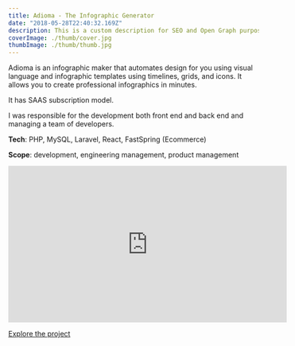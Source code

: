 ```yaml
---
title: Adioma - The Infographic Generator
date: "2018-05-28T22:40:32.169Z"
description: This is a custom description for SEO and Open Graph purposes, rather than the default generated excerpt. Simply add a description field to the frontmatter.
coverImage: ./thumb/cover.jpg
thumbImage: ./thumb/thumb.jpg
---
```


Adioma is an infographic maker that automates design for you using visual language and infographic templates using timelines, grids, and icons. It allows you to create professional infographics in minutes.

It has SAAS subscription model.

I was responsible for the development both front end and back end and managing a team of developers.

**Tech**: PHP, MySQL, Laravel, React, FastSpring (Ecommerce)

**Scope**: development, engineering management, product management

<iframe width="560" height="315" src="https://www.youtube.com/embed/rEx1SOgvYVI" title="YouTube video player" frameborder="0" allow="accelerometer; autoplay; clipboard-write; encrypted-media; gyroscope; picture-in-picture; web-share" allowfullscreen></iframe>

[Explore the project](https://adioma.com/)

